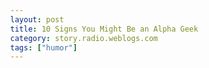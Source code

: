 ```yaml
---
layout: post
title: 10 Signs You Might Be an Alpha Geek
category: story.radio.weblogs.com
tags: ["humor"]
---
```

<head>
<meta http-equiv="Content-Type" content="text/html; charset=UTF-8">
    <meta http-equiv="Expires" content="Mon, 01 Jan 1990 01:00:00 GMT">
    <title>10 Signs You Might Be an Alpha Geek</title>
    <style type="text/css">
      body {
        margin-top: 0px;
        margin-left: 0px;
        margin-right: 0px;
        margin-bottom: 0px;
        }

      body, td, p {
        font-family: verdana, sans-serif;
        font-size: 90%;
        }

      h2 { 
        font-family: Verdana, Arial, Helvetica, sans-serif; font-size: 24px; font-weight: bold
        }
      .header {
        font-family: Verdana, Arial, Helvetica, sans-serif; font-size: 40px; font-weight: bold
        }
      .realsmall {
        font-family: Verdana, Arial, Helvetica, sans-serif; font-size: 9px;
        }
      .small {
        font-family: Verdana, Arial, Helvetica, sans-serif; font-size: 10px;
        }
      </style>
    </head>

| 

 |

| ![](http://radio.weblogs.com/0103807/images/trans60x60.gif)  
 | Last updated: 7/2/2002; 7:47:41 AM  
 | ![](http://radio.weblogs.com/0103807/images/trans60x60.gif) |

| ![](http://radio.weblogs.com/0103807/images/trans60x1.gif)  
 | 

<font size="+3"><b><a href="http://radio.weblogs.com/0103807/" style="color:black; text-decoration:none">The FuzzyBlog!</a></b></font>  
_Marketing 101. Consulting 101. PHP Consulting. Random geeky stuff. I Blog Therefore I Am._

<font size="+1"><b>10 Signs You Might Be an Alpha Geek</b></font>

**[Alpha Geek](http://www.dictionary.com/search?q=alpha%20geek)**.&nbsp;&nbsp;First Among Geeks.&nbsp; Man With a Pocket Protector.&nbsp; Use these tests to see if you qualify as an Alpha Geek:

1. There's a copy of Practical SQL in the bathroom so you can read about outer joins versus inner joins in your "off time".
2. An advantage of WiFi to you on your laptop, is that [www.slashdot.com](http://www.slashdot.com),&nbsp;has replaced the book in #1.
3. When flipping through your box of&nbsp;pornographic materials you discover copies of Linux&nbsp;Journal -- and, worse -- SysAdmin magazine.
4. You never, ever have to dress up when clients are around. 
5. You have a Linux laptop.&nbsp; Or Linux on a PDA.
6. You've authored books or articles for O'Reilly.
7. You know what [RMS](http://www.dictionary.com/search?q=rms) means in all contexts -- and not just that it happens to be on every gas pump in America.
8. 

  
  

<script language="JavaScript" type="text/javascript"><!--
	var imageUrl = "http://subhonker6.userland.com/weblogStats/count.gif";
	var imageTag = "<img src=\"" + imageUrl + "?group=radio1&usernum=103807&referer=" + escape (document.referrer) + "\" height=\"1\" width=\"1\">";
	document.write (imageTag);
	//--></script>

 | ![](http://radio.weblogs.com/0103807/images/trans60x1.gif)  
 |
| ![](http://radio.weblogs.com/0103807/images/trans60x60.gif)  
 | Copyright 2002 © The FuzzyStuff  
 | ![](http://radio.weblogs.com/0103807/images/trans60x60.gif)  
 |


